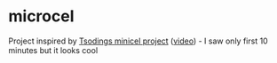 # microcel
Project inspired by [Tsodings minicel project](https://github.com/tsoding/minicel) ([video](https://youtu.be/HCAgvKQDJng?si=Q_-pfFew8hnSm1ir)) - I saw only first 10 minutes but it looks cool
